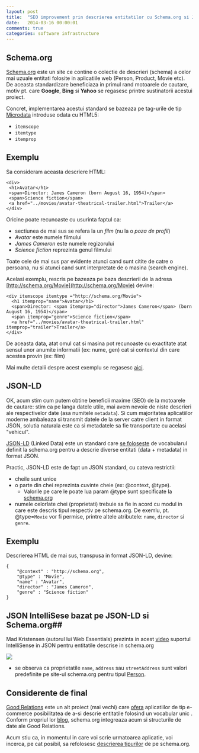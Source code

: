```yaml
---
layout: post
title:  "SEO improvement prin descrierea entitatilor cu Schema.org si JSON-LD"
date:   2014-03-16 00:00:01
comments: true
categories: software infrastructure
---
```


## Schema.org ##

[Schema.org](http://schema.org) este un site ce contine o colectie de descrieri (schema) a celor mai uzuale entitati folosite in aplicatiile web (Person, Product, Movie etc). De aceasta standardizare beneficiaza in primul rand motoarele de cautare, motiv pt. care **Google**, **Bing** si **Yahoo** se regasesc printre sustinatorii acestui proiect.

Concret, implementarea acestui standard se bazeaza pe tag-urile de tip [Microdata](http://dev.w3.org/html5/md-LC/) introduse odata cu HTML5:

- `itemscope`
- `itemtype`
- `itemprop`

## Exemplu ##

Sa consideram aceasta descriere HTML:

```
<div>
 <h1>Avatar</h1>
 <span>Director: James Cameron (born August 16, 1954)</span>
 <span>Science fiction</span>
 <a href="../movies/avatar-theatrical-trailer.html">Trailer</a>
</div>
```
Oricine poate recunoaste cu usurinta faptul ca:

- sectiunea de mai sus se refera la un *film* (nu la o *poza de profil*)
- *Avatar* este numele filmului
- *James Cameron* este numele regizorului
- *Science fiction* reprezinta genul filmului

Toate cele de mai sus par evidente atunci cand sunt citite de catre o persoana, nu si atunci cand sunt interpretate de o masina (search engine). 

Acelasi exemplu, rescris  pe bazeaza pe baza descrierii de la adresa [http://schema.org/Movie](http://schema.org/Movie) devine:

```
<div itemscope itemtype ="http://schema.org/Movie">
  <h1 itemprop="name">Avatar</h1>
  <span>Director: <span itemprop="director">James Cameron</span> (born August 16, 1954)</span>
  <span itemprop="genre">Science fiction</span>
  <a href="../movies/avatar-theatrical-trailer.html" itemprop="trailer">Trailer</a>
</div>
```

De aceasta data, atat omul cat si masina pot recunoaste cu exactitate atat sensul unor anumite informatii (ex: nume, gen) cat si contextul din care acestea provin (ex: film)

Mai multe detalii despre acest exemplu se regasesc [aici](http://schema.org/docs/gs.html#microdata_why).

## JSON-LD ##

OK, acum stim cum putem obtine beneficii maxime (SEO) de la motoarele de cautare: stim ca pe langa datele utile, mai avem nevoie de niste descrieri ale respectivelor date (asa numitele `metadata`). Si cum majoritatea aplicatiilor moderne ambaleaza si transmit datele de la server catre client in format JSON, solutia naturala este ca si metadatele sa fie transportate cu acelasi "vehicul".

[JSON-LD](http://json-ld.org/) (Linked Data) este un standard care [se foloseste](http://blog.schema.org/2013/06/schemaorg-and-json-ld.html) de vocabularul definit la schema.org pentru a descrie diverse entitati (data + metadata) in format JSON.

Practic, JSON-LD este de fapt un JSON standard, cu cateva restrictii:

- cheile sunt unice
- o parte din chei reprezinta cuvinte cheie (ex: @context, @type). 
	- Valorile pe care le poate lua param @type sunt specificate la [schema.org](http://schema.org/docs/full.html)
- numele celorlate chei (proprietati) trebuie sa fie in acord cu modul in care este descris tipul respectiv pe schema.org. De exemlu, pt. @type=`Movie` vor fi permise, printre altele atributele: `name`, `director` si `genre`.
 
## Exemplu ##

Descrierea HTML de mai sus, transpusa in format JSON-LD, devine:

````
{
	"@context" : "http://schema.org",
	"@type" : "Movie",
	"name" : "Avatar",
	"director" : "James Cameron",
	"genre" : "Science fiction"
}
````

## JSON IntelliSese bazat pe JSON-LD si Schema.org##

Mad Kristensen (autorul lui Web Essentials) prezinta in acest [video](http://www.youtube.com/watch?v=dwURmZ71sj8) suportul IntelliSense in JSON pentru entitatile descrise in schema.org

![](https://dl.dropboxusercontent.com/u/43065769/blog/images/2014/json-intellisense-in-vs-with-schema-org-and-json-ld.png)

- se observa ca proprietatile `name`, `address` sau `streetAddress` sunt valori predefinite pe site-ul schema.org pentru tipul [Person](http://schema.org/Person). 

## Considerente de final ##

[Good Relations](http://www.heppnetz.de/projects/goodrelations/) este un alt proiect (mai vechi) care [ofera](http://wiki.goodrelations-vocabulary.org/Documentation/Intro) aplicatiilor de tip e-commerce posibilitatea de a-si descrie entitatile folosind un vocabular unic . Conform propriul lor [blog](http://blog.schema.org/2012/11/good-relations-and-schemaorg.html), schema.org integreaza acum si structurile de date ale Good Relations.

Acum stiu ca, in momentul in care voi scrie urmatoarea aplicatie, voi incerca, pe cat posibil, sa refolosesc [descrierea tipurilor](http://schema.org/docs/full.html) de pe schema.org.